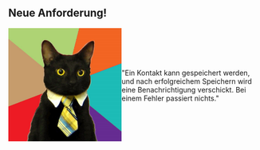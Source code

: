 ## Neue Anforderung!
<div style="display:flex; align-items: center;">
    <div>
        <img src="./resources/business-cat_mirrored.jpg" alt="Business Cat" 
        style="width: 100%;" />
    </div>
    <div style="flex-grow: 1; display: flex; content-align: center; align-items: center;">
        <p>
            "Ein Kontakt kann gespeichert werden, und nach erfolgreichem Speichern wird eine Benachrichtigung verschickt. Bei einem Fehler passiert nichts."
        </p>
    </div>
</div> 
